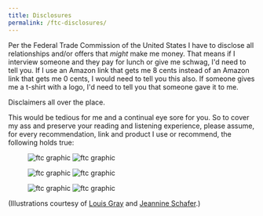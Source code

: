 ```yaml
---
title: Disclosures
permalink: /ftc-disclosures/
---
```


Per the Federal Trade Commission of the United States I have to disclose all relationships and/or offers that _might_ make me money. That means if I interview someone and they pay for lunch or give me schwag, I'd need to tell you. If I use an Amazon link that gets me 8 cents instead of an Amazon link that gets me 0 cents, I would need to tell you this also. If someone gives me a t-shirt with a logo, I'd need to tell you that someone gave it to me.

Disclaimers all over the place.

This would be tedious for me and a continual eye sore for you. So to cover my ass and preserve your reading and listening experience, please assume, for every recommendation, link and product I use or recommend, the following holds true:

<figure>
  <img src="{{ "/images/ftc-graphics/FTC_book.jpg" | absolute_url }}" alt="ftc graphic">
  <img src="{{ "/images/ftc-graphics/FTC_food.jpg" | absolute_url }}" alt="ftc graphic">
</figure>

<figure>
  <img src="{{ "/images/ftc-graphics/FTC_gadgets.jpg" | absolute_url }}" alt="ftc graphic">
  <img src="{{ "/images/ftc-graphics/FTC_money.jpg" | absolute_url }}" alt="ftc graphic">
</figure>

<figure>
  <img src="{{ "/images/ftc-graphics/FTC_schwag.jpg" | absolute_url }}" alt="ftc graphic">
  <img src="{{ "/images/ftc-graphics/FTC_stocks.jpg" | absolute_url }}" alt="ftc graphic">
</figure>

(Illustrations courtesy of <a href="http://blog.louisgray.com/2009/12/ftc-disclosures-made-simple-for.html">Louis Gray</a> and <a href="http://jeannineschafer.blogspot.com/">Jeannine Schafer</a>.)
